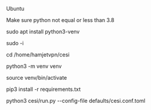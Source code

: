 Ubuntu

Make sure python not equal or less than 3.8

sudo apt install python3-venv

sudo -i

cd /home/hamjetvpn/cesi

python3 -m venv venv

source venv/bin/activate

pip3 install -r requirements.txt

python3 cesi/run.py --config-file defaults/cesi.conf.toml